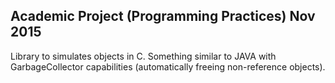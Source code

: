 ## Academic Project (Programming Practices) Nov 2015

Library to simulates objects in C. Something similar to JAVA with GarbageCollector capabilities (automatically freeing non-reference objects).
